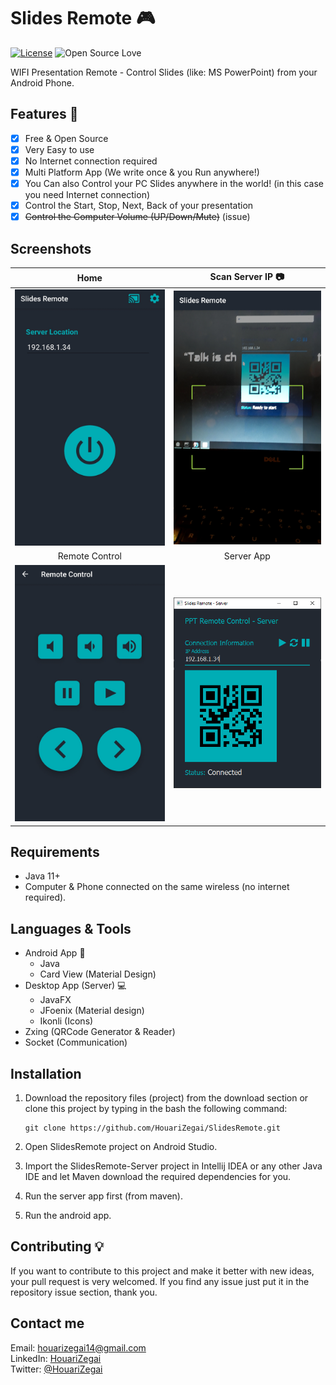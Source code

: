 # Slides Remote :video_game:
[![License](https://img.shields.io/badge/License-Apache%202.0-blue.svg)](LICENSE)
![Open Source Love](https://badges.frapsoft.com/os/v1/open-source.svg?v=102)

WIFI Presentation Remote - Control Slides (like: MS PowerPoint) from your Android Phone.

## Features :dart:
* [x] Free & Open Source
* [x] Very Easy to use
* [x] No Internet connection required
* [x] Multi Platform App (We write once & you Run anywhere!)
* [x] You Can also Control your PC Slides anywhere in the world! (in this case you need Internet connection)
* [x] Control the Start, Stop, Next, Back of your presentation
* [x] <del>Control the Computer Volume (UP/Down/Mute)</del> (issue)
## Screenshots
Home           | Scan Server IP :camera:
:---------------------:|:------------------:
![screenshoot](Screenshots/home.jpg) | ![screenshoot](Screenshots/scan_server_ip.jpg)
Remote Control           | Server App
![screenshoot](Screenshots/remote_control.jpg) | ![screenshoot](Screenshots/server.PNG)

## Requirements
* Java 11+
* Computer & Phone connected on the same wireless (no internet required).

## Languages & Tools
* Android App :iphone:
  * Java
  * Card View (Material Design)
* Desktop App (Server) :computer:
  * JavaFX
  * JFoenix (Material design)
  * Ikonli (Icons)
* Zxing (QRCode Generator & Reader)
* Socket (Communication)

## Installation
1. Download the repository files (project) from the download section or clone this project by typing in the bash the following command:

       git clone https://github.com/HouariZegai/SlidesRemote.git
2. Open SlidesRemote project on Android Studio.
3. Import the SlidesRemote-Server project in Intellij IDEA or any other Java IDE and let Maven download the required dependencies for you.
4. Run the server app first (from maven).
5. Run the android app.

## Contributing 💡
If you want to contribute to this project and make it better with new ideas, your pull request is very welcomed.
If you find any issue just put it in the repository issue section, thank you.

## Contact me
Email: houarizegai14@gmail.com  
LinkedIn: [HouariZegai](https://linkedin.com/in/houarizegai)  
Twitter: [@HouariZegai](https://twitter.com/houarizegai)
